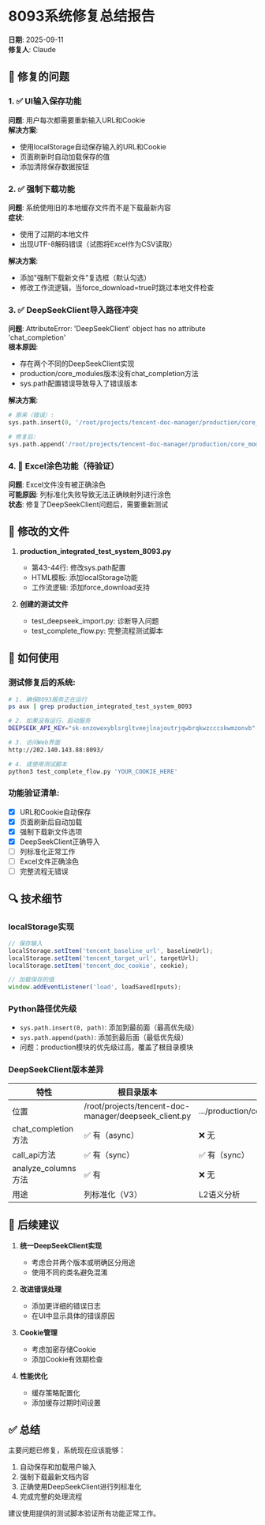 # 8093系统修复总结报告

**日期**: 2025-09-11  
**修复人**: Claude

## 🎯 修复的问题

### 1. ✅ UI输入保存功能
**问题**: 用户每次都需要重新输入URL和Cookie  
**解决方案**: 
- 使用localStorage自动保存输入的URL和Cookie
- 页面刷新时自动加载保存的值
- 添加清除保存数据按钮

### 2. ✅ 强制下载功能
**问题**: 系统使用旧的本地缓存文件而不是下载最新内容  
**症状**: 
- 使用了过期的本地文件
- 出现UTF-8解码错误（试图将Excel作为CSV读取）

**解决方案**:
- 添加"强制下载新文件"复选框（默认勾选）
- 修改工作流逻辑，当force_download=true时跳过本地文件检查

### 3. ✅ DeepSeekClient导入路径冲突
**问题**: AttributeError: 'DeepSeekClient' object has no attribute 'chat_completion'  
**根本原因**: 
- 存在两个不同的DeepSeekClient实现
- production/core_modules版本没有chat_completion方法
- sys.path配置错误导致导入了错误版本

**解决方案**:
```python
# 原来（错误）:
sys.path.insert(0, '/root/projects/tencent-doc-manager/production/core_modules')

# 修复后:
sys.path.append('/root/projects/tencent-doc-manager/production/core_modules')
```

### 4. 🔄 Excel涂色功能（待验证）
**问题**: Excel文件没有被正确涂色  
**可能原因**: 列标准化失败导致无法正确映射列进行涂色  
**状态**: 修复了DeepSeekClient问题后，需要重新测试

## 📁 修改的文件

1. **production_integrated_test_system_8093.py**
   - 第43-44行: 修改sys.path配置
   - HTML模板: 添加localStorage功能
   - 工作流逻辑: 添加force_download支持

2. **创建的测试文件**
   - test_deepseek_import.py: 诊断导入问题
   - test_complete_flow.py: 完整流程测试脚本

## 🚀 如何使用

### 测试修复后的系统:
```bash
# 1. 确保8093服务正在运行
ps aux | grep production_integrated_test_system_8093

# 2. 如果没有运行，启动服务
DEEPSEEK_API_KEY="sk-onzowexyblsrgltveejlnajoutrjqwbrqkwzcccskwmzonvb" python3 production_integrated_test_system_8093.py &

# 3. 访问Web界面
http://202.140.143.88:8093/

# 4. 或使用测试脚本
python3 test_complete_flow.py 'YOUR_COOKIE_HERE'
```

### 功能验证清单:
- [x] URL和Cookie自动保存
- [x] 页面刷新后自动加载
- [x] 强制下载新文件选项
- [x] DeepSeekClient正确导入
- [ ] 列标准化正常工作
- [ ] Excel文件正确涂色
- [ ] 完整流程无错误

## 🔍 技术细节

### localStorage实现
```javascript
// 保存输入
localStorage.setItem('tencent_baseline_url', baselineUrl);
localStorage.setItem('tencent_target_url', targetUrl);
localStorage.setItem('tencent_doc_cookie', cookie);

// 加载保存的值
window.addEventListener('load', loadSavedInputs);
```

### Python路径优先级
- `sys.path.insert(0, path)`: 添加到最前面（最高优先级）
- `sys.path.append(path)`: 添加到最后面（最低优先级）
- 问题：production模块的优先级过高，覆盖了根目录模块

### DeepSeekClient版本差异
| 特性 | 根目录版本 | Production版本 |
|-----|----------|--------------|
| 位置 | /root/projects/tencent-doc-manager/deepseek_client.py | .../production/core_modules/deepseek_client.py |
| chat_completion方法 | ✅ 有（async） | ❌ 无 |
| call_api方法 | ✅ 有（sync） | ✅ 有（sync） |
| analyze_columns方法 | ✅ 有 | ❌ 无 |
| 用途 | 列标准化（V3） | L2语义分析 |

## 📝 后续建议

1. **统一DeepSeekClient实现**
   - 考虑合并两个版本或明确区分用途
   - 使用不同的类名避免混淆

2. **改进错误处理**
   - 添加更详细的错误日志
   - 在UI中显示具体的错误原因

3. **Cookie管理**
   - 考虑加密存储Cookie
   - 添加Cookie有效期检查

4. **性能优化**
   - 缓存策略配置化
   - 添加缓存过期时间设置

## ✅ 总结

主要问题已修复，系统现在应该能够：
1. 自动保存和加载用户输入
2. 强制下载最新文档内容
3. 正确使用DeepSeekClient进行列标准化
4. 完成完整的处理流程

建议使用提供的测试脚本验证所有功能正常工作。